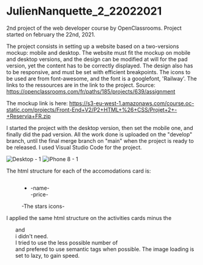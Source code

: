 # JulienNanquette_2_22022021
2nd project of the web developer course by OpenClassrooms.
Project started on february the 22nd, 2021.

The project consists in setting up a website based on a two-versions mockup: mobile and desktop. The website must fit the mockup on mobile and desktop versions, and the design can be modified at will for the pad version, yet the content has to be correctly displayed. The design also has to be responsive, and must be set with efficient breakpoints.
The icons to be used are from font-awesome, and the font is a googlefont, 'Railway'. The links to the ressources are in the link to the project.
Source: https://openclassrooms.com/fr/paths/185/projects/639/assignment

The mockup link is here: https://s3-eu-west-1.amazonaws.com/course.oc-static.com/projects/Front-End+V2/P2+HTML+%26+CSS/Projet+2+-+Reservia+FR.zip

I started the project with the desktop version, then set the mobile one, and finally did the pad version. All the work done is uploaded on the "develop" branch, until the final merge branch on "main" when the project is ready to be released. I used Visual Studio Code for the project.

![Desktop - 1](https://user-images.githubusercontent.com/76691359/111976544-0715d980-8b02-11eb-87aa-e6bbd49829b2.png)
![iPhone 8 - 1](https://user-images.githubusercontent.com/76691359/111976552-09783380-8b02-11eb-8563-0c9c80b2a40b.png)

The html structure for each of the accomodations card is:

<article>
  <a>
    <figure>
      <img />
      <figcaption>
        <ul>
          <li> -name- </li
          <li> -price- </li>
        </ul>
        <div>
          -The stars icons-
        </div>
      </figcaption>
    </figure>
  </a>
</article>

I applied the same html structure on the activities cards minus the <ul> and <div> i didn't need.  
I tried to use the less possible number of <div> and prefered to use semantic tags when possible.
The image loading is set to lazy, to gain speed.
